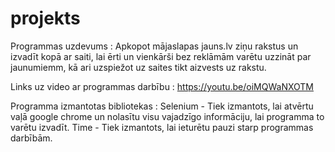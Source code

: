 # projekts
Programmas uzdevums :
Apkopot mājaslapas jauns.lv ziņu rakstus un izvadīt kopā ar saiti, lai ērti un vienkārši bez reklāmām varētu uzzināt par jaunumiemm, kā ari uzspiežot uz saites tikt aizvests uz rakstu.

Links uz video ar programmas darbību :
https://youtu.be/oiMQWaNXOTM

Programma izmantotas bibliotekas :
Selenium - Tiek izmantots, lai atvērtu vaļā google chrome un nolasītu visu vajadzīgo informāciju, lai programma to varētu izvadīt.
Time - Tiek izmantots, lai ieturētu pauzi starp programmas darbībām.
